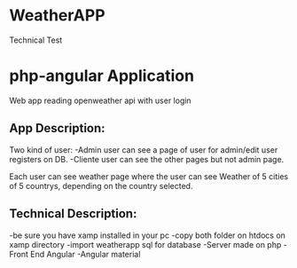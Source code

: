 # WeatherAPP
Technical Test 
# php-angular Application
Web app reading openweather api with user login
## App Description:
Two kind of user:
-Admin user can see a page of user for admin/edit user registers on DB.
-Cliente user can see the other pages but not admin page.

Each user can see weather page where the user can see Weather of 5 cities of 5 countrys,
depending on the country selected.

## Technical Description:
-be sure you have xamp installed in your pc
-copy both folder on htdocs on xamp directory
-import weatherapp sql for database
-Server made on php
-Front End Angular
-Angular material
